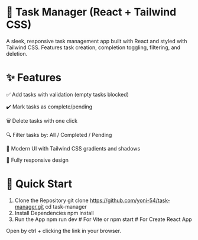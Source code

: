 # 🎯 Task Manager (React + Tailwind CSS)

A sleek, responsive task management app built with React and styled with Tailwind CSS. Features task creation, completion toggling, filtering, and deletion.

# ✨ Features

✅ Add tasks with validation (empty tasks blocked)

✔️ Mark tasks as complete/pending

🗑️ Delete tasks with one click

🔍 Filter tasks by: All / Completed / Pending

🎨 Modern UI with Tailwind CSS gradients and shadows

📱 Fully responsive design

# 🚀 Quick Start

1. Clone the Repository
git clone https://github.com/yoni-54/task-manager.git
cd task-manager
2. Install Dependencies
npm install
3. Run the App
npm run dev  # For Vite
or
npm start    # For Create React App

Open by ctrl + clicking the link in your browser.
